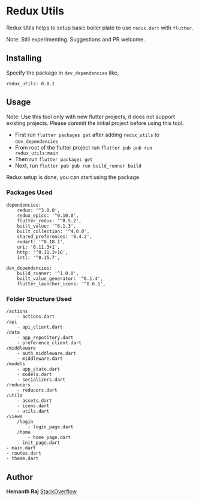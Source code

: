 # Redux Utils

Redux Utils helps to setup basic boiler plate to use `redux.dart` with `flutter`.

Note: Still experimenting. Suggestions and PR welcome.

## Installing

Specify the package in `dev_dependencies` like,

    redux_utils: 0.0.1


## Usage

Note: Use this tool only with new flutter projects, it does not support existing projects. Please commit the initial project before using this tool.

* First run `flutter packages get` after adding `redux_utils` to `dev_dependencies`
* From root of the flutter project run `flutter pub pub run redux_utils:main`
* Then run `flutter packages get`
* Next, run `flutter pub pub run build_runner build`

Redux setup is done, you can start using the package.

### Packages Used
    dependencies:
        redux: '^3.0.0',
        redux_epics: '^0.10.0',
        flutter_redux: '^0.5.2',
        built_value: '^6.1.3',
        built_collection: '^4.0.0',
        shared_preferences: '0.4.2',
        rxdart: '^0.18.1',
        uri: '0.11.3+1',
        http: '^0.11.3+16',
        intl: '^0.15.7',

    dev_dependencies:
        build_runner: '^1.0.0',
        built_value_generator: '^6.1.4',
        flutter_launcher_icons: '^0.6.1',


### Folder Structure Used

    /actions
        - actions.dart
    /api
        - api_client.dart
    /data
        - app_repository.dart
        - preference_client.dart
    /middleware
        - auth_middleware.dart
        - middleware.dart
    /models
        - app_state.dart
        - models.dart
        - serializers.dart
    /reducers
        - reducers.dart
    /utils
        - assets.dart
        - icons.dart
        - utils.dart
    /views
        /login
            - login_page.dart
        /home
            - home_page.dart
        - init_page.dart
    - main.dart
    - routes.dart
    - theme.dart

## Author

**Hemanth Raj**
[StackOverflow](https://stackoverflow.com/users/8708524/hemanth-raj)

